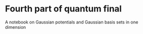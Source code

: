 # Fourth part of quantum final

A notebook on Gaussian potentials and Gaussian basis sets in one dimension
